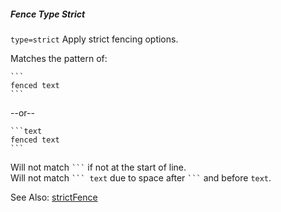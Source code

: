 ##### Fence Type Strict

`type=strict` Apply strict fencing options.  

Matches the pattern of:

````text
```
fenced text
```
````

--or--

````text
```text
fenced text
```
````

Will not match <code>&#96;&#96;&#96;</code> if not at the start of line.  
Will not match <code>&#96;&#96;&#96;   text</code> due to space after <code>&#96;&#96;&#96;</code> and before `text`.

See Also: [strictFence](/build-include/classes/src_fences.strictfence.html)  